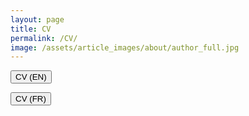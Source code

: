 ```yaml
---
layout: page
title: CV
permalink: /CV/
image: /assets/article_images/about/author_full.jpg
---
```


<head>
<style>
<!-- HTML !-->
<button class="button-71" role="button">Button 71</button>

/* CSS */
.button-71 {
  background-color: #0078d0;
  border: 0;
  border-radius: 56px;
  color: #fff;
  cursor: pointer;
  display: inline-block;
  font-family: system-ui,-apple-system,system-ui,"Segoe UI",Roboto,Ubuntu,"Helvetica Neue",sans-serif;
  font-size: 18px;
  font-weight: 600;
  outline: 0;
  padding: 16px 21px;
  position: relative;
  text-align: center;
  text-decoration: none;
  transition: all .3s;
  user-select: none;
  -webkit-user-select: none;
  touch-action: manipulation;
}

.button-71:before {
  background-color: initial;
  background-image: linear-gradient(#fff 0, rgba(255, 255, 255, 0) 100%);
  border-radius: 125px;
  content: "";
  height: 50%;
  left: 4%;
  opacity: .5;
  position: absolute;
  top: 0;
  transition: all .3s;
  width: 92%;
}

.button-71:hover {
  box-shadow: rgba(255, 255, 255, .2) 0 3px 15px inset, rgba(0, 0, 0, .1) 0 3px 5px, rgba(0, 0, 0, .1) 0 10px 13px;
  transform: scale(1.05);
}

@media (min-width: 768px) {
  .button-71 {
    padding: 16px 48px;
  }
}
</style>
</head>

<form class="button-71" action="https://manuneuro.github.io/EmmanuelCalvet/assets/cv/CV_Emmanuel_Calvet__EN.pdf" method="get" target="_blank"><button type="submit">CV (EN)</button></form>
<form class="button-71" action="https://manuneuro.github.io/EmmanuelCalvet/assets/cv/CV_Emmanuel_Calvet__FR_.pdf" method="get" target="_blank"><button type="submit">CV (FR)</button></form>
